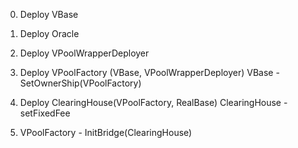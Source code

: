 0. Deploy VBase
1. Deploy Oracle
2. Deploy VPoolWrapperDeployer
3. Deploy VPoolFactory (VBase, VPoolWrapperDeployer)
   VBase - SetOwnerShip(VPoolFactory)
4. Deploy ClearingHouse(VPoolFactory, RealBase)
   ClearingHouse - setFixedFee

5. VPoolFactory - InitBridge(ClearingHouse)

